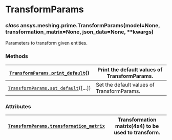 <!-- vale off -->

# TransformParams

### *class* ansys.meshing.prime.TransformParams(model=None, transformation_matrix=None, json_data=None, \*\*kwargs)

Parameters to transform given entities.

<!-- !! processed by numpydoc !! -->

### Methods

| [`TransformParams.print_default`](ansys.meshing.prime.TransformParams.print_default.md#ansys.meshing.prime.TransformParams.print_default)()   | Print the default values of TransformParams.   |
|-----------------------------------------------------------------------------------------------------------------------------------------------|------------------------------------------------|
| [`TransformParams.set_default`](ansys.meshing.prime.TransformParams.set_default.md#ansys.meshing.prime.TransformParams.set_default)([...])    | Set the default values of TransformParams.     |

### Attributes

| [`TransformParams.transformation_matrix`](ansys.meshing.prime.TransformParams.transformation_matrix.md#ansys.meshing.prime.TransformParams.transformation_matrix)   | Transformation matrix(4x4) to be used to transform.   |
|---------------------------------------------------------------------------------------------------------------------------------------------------------------------|-------------------------------------------------------|
<!-- vale on -->
